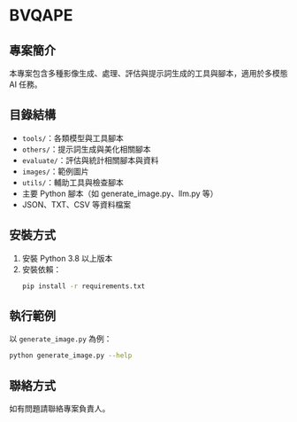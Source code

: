 # BVQAPE

## 專案簡介
本專案包含多種影像生成、處理、評估與提示詞生成的工具與腳本，適用於多模態 AI 任務。

## 目錄結構
- `tools/`：各類模型與工具腳本
- `others/`：提示詞生成與美化相關腳本
- `evaluate/`：評估與統計相關腳本與資料
- `images/`：範例圖片
- `utils/`：輔助工具與檢查腳本
- 主要 Python 腳本（如 generate_image.py、llm.py 等）
- JSON、TXT、CSV 等資料檔案

## 安裝方式
1. 安裝 Python 3.8 以上版本
2. 安裝依賴：
   ```bash
   pip install -r requirements.txt
   ```

## 執行範例
以 `generate_image.py` 為例：
```bash
python generate_image.py --help
```

## 聯絡方式
如有問題請聯絡專案負責人。 
